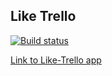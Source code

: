 ## Like Trello
[![Build status](https://ci.appveyor.com/api/projects/status/8mpgumky190ob8xa?svg=true)](https://ci.appveyor.com/project/wee-owl/like-trello)

[Link to Like-Trello app](https://wee-owl.github.io/ahj_dnd_like_trello)
